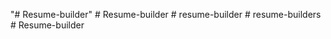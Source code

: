 "# Resume-builder" 
#   R e s u m e - b u i l d e r  
 #   r e s u m e - b u i l d e r  
 #   r e s u m e - b u i l d e r s  
 #   R e s u m e - b u i l d e r  
 